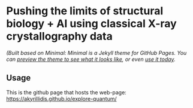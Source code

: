 # Pushing the limits of structural biology + AI using classical X-ray crystallography data

*(Built based on Minimal: Minimal is a Jekyll theme for GitHub Pages. You can [preview the theme to see what it looks like](http://pages-themes.github.io/minimal), or even [use it today](#usage).*

## Usage

This is the github page that hosts the web-page: https://akyrillidis.github.io/explore-quantum/
